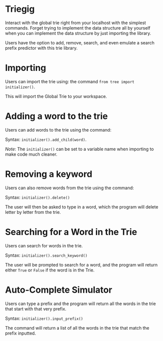 # Triegig 

Interact with the global trie right from your localhost with the simplest commands. Forget trying to implement the data structure all by yourself when you can implement the data structure by just importing the library.

Users have the option to add, remove, search, and even emulate a search prefix predictor with this trie library.

# Importing

Users can import the trie using: the command `from tree import initializer()`.

This will import the Global Trie to your workspace.

# Adding a word to the trie 

Users can add words to the trie using the command:

Syntax: `initializer().add_child(word)`. 

*Note*: The `initializer()` can be set to a variable name when importing to make code much cleaner.


# Removing a keyword

Users can also remove words from the trie using the command:

Syntax: `initializer().delete()`

The user will then be asked to type in a word, which the program will delete letter by letter from the trie.


# Searching for a Word in the Trie 

Users can search for words in the trie.

Syntax: `initializer().search_keyword()`

The user will be prompted to search for a word, and the program will return either `True` or `False` if the word is in the Trie.

# Auto-Complete Simulator 

Users can type a prefix and the program will return all the words in the trie that start with that very prefix.

Syntax: `initializer().input_prefix()` 

The command will return a list of all the words in the trie that match the prefix inputted.

